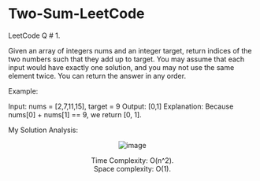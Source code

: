 # Two-Sum-LeetCode

LeetCode Q # 1.

Given an array of integers nums and an integer target, return indices of the two numbers such that they add up to target. You may assume that each input would have exactly one solution, and you may not use the same element twice. You can return the answer in any order.

Example:

Input: nums = [2,7,11,15], target = 9
Output: [0,1]
Explanation: Because nums[0] + nums[1] == 9, we return [0, 1].

My Solution Analysis: 
<div align = "center">
  
![image](https://github.com/xo-azeem/Two-Sum-LeetCode/assets/171427226/d96fbbdc-5b25-4f4f-bfc8-c57c9ba22677)

Time Complexity: O(n^2).</br>Space complexity: O(1).
</div>
